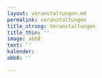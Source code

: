 ```yaml
---
layout: veranstaltungen.md
permalink: veranstaltungen
title_strong: Veranstaltungen
title_thin: ''
image: abb8
text: ''
kalender: 
abb8: ''

---
```

